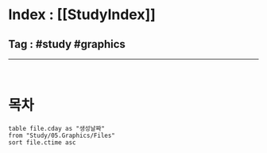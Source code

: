 # Index : [[StudyIndex]]
## Tag : #study #graphics
---
   
   
# 목차
```dataview
table file.cday as "생성날짜"
from "Study/05.Graphics/Files"
sort file.ctime asc
```
